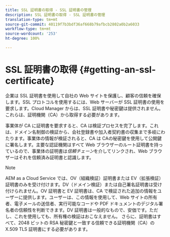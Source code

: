 ```yaml
---
title: SSL 証明書の取得 - SSL 証明書の管理
description: SSL 証明書の取得 - SSL 証明書の管理
translation-type: tm+mt
source-git-commit: 40119f7b3bdf36af668b79afbcb2802a0b2a6033
workflow-type: tm+mt
source-wordcount: '253'
ht-degree: 100%

---
```



# SSL 証明書の取得 {#getting-an-ssl-certificate}

企業は SSL 証明書を使用して自社の Web サイトを保護し、顧客の信頼を確保します。SSL プロトコルを使用するには、Web サーバーが SSL 証明書の使用を要求します。Cloud Manager からは、SSL 証明書や秘密鍵は提供されません。これらは、証明機関（CA）から取得する必要があります。

事業体が CA に証明書を要求すると、CA は検証プロセスを完了します。これは、ドメイン名制御の検証から、会社登録書や加入者契約書の収集まで多岐にわたります。事業体の情報が検証されると、CA は CAの秘密鍵を使用して公開鍵に署名します。主要な認証機関はすべて Web ブラウザーのルート証明書を持っているので、事業体の証明書は&#x200B;*信頼チェーン*&#x200B;を介してリンクされ、Web ブラウザーはそれを信頼済み証明書と認識します。

>[!NOTE]
>AEM as a Cloud Service では、OV（組織検証）証明書または EV（拡張検証）証明書のみを受け付けます。DV（ドメイン検証）または自己署名証明書は受け付けられません。OV 証明書と EV 証明書は、CA で検証された追加の情報をユーザーに提供します。ユーザーは、この情報を使用して、Web サイトの所有者、電子メールの送信者、実行可能なコードや PDF ドキュメントのデジタル署名者の信頼性を判断できます。DV 証明書は一般的なもので、安価です。ただし、これを使用しても、所有権の検証はおこなえません。
>さらに、証明書はすべて、2048 ビットの RSA 秘密鍵と一致する信頼できる証明機関（CA）の X.509 TLS 証明書にする必要があります。

